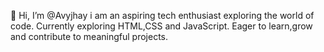  👋 Hi, I’m @Avyjhay i am an aspiring tech enthusiast exploring the world of code. Currently exploring HTML,CSS and JavaScript. Eager to learn,grow and contribute to meaningful projects.
